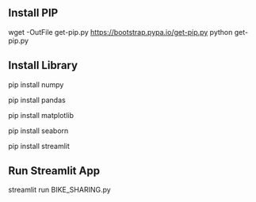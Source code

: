 ## Install PIP
wget -OutFile get-pip.py https://bootstrap.pypa.io/get-pip.py
python get-pip.py

## Install Library
pip install numpy

pip install pandas

pip install matplotlib

pip install seaborn

pip install streamlit

## Run Streamlit App
streamlit run BIKE_SHARING.py
